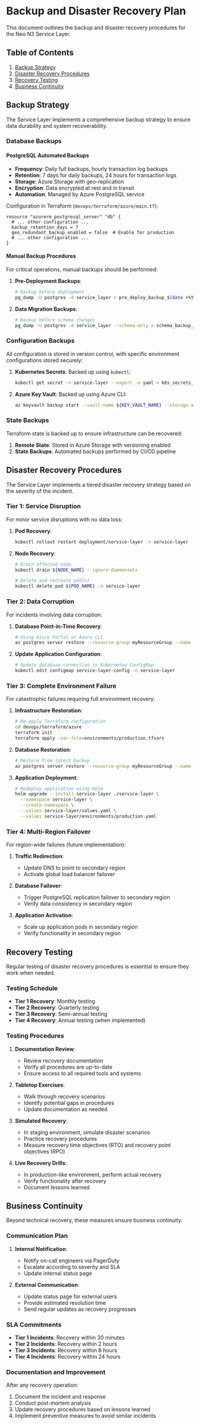 # Backup and Disaster Recovery Plan

This document outlines the backup and disaster recovery procedures for the Neo N3 Service Layer.

## Table of Contents

1. [Backup Strategy](#backup-strategy)
2. [Disaster Recovery Procedures](#disaster-recovery-procedures)
3. [Recovery Testing](#recovery-testing)
4. [Business Continuity](#business-continuity)

## Backup Strategy

The Service Layer implements a comprehensive backup strategy to ensure data durability and system recoverability.

### Database Backups

#### PostgreSQL Automated Backups

- **Frequency**: Daily full backups, hourly transaction log backups
- **Retention**: 7 days for daily backups, 24 hours for transaction logs
- **Storage**: Azure Storage with geo-replication
- **Encryption**: Data encrypted at rest and in transit
- **Automation**: Managed by Azure PostgreSQL service

Configuration in Terraform (`devops/terraform/azure/main.tf`):
```hcl
resource "azurerm_postgresql_server" "db" {
  # ... other configuration ...
  backup_retention_days = 7
  geo_redundant_backup_enabled = false  # Enable for production
  # ... other configuration ...
}
```

#### Manual Backup Procedures

For critical operations, manual backups should be performed:

1. **Pre-Deployment Backups**:
   ```bash
   # Backup before deployment
   pg_dump -U postgres -d service_layer > pre_deploy_backup_$(date +%Y%m%d).sql
   ```

2. **Data Migration Backups**:
   ```bash
   # Backup before schema changes
   pg_dump -U postgres -d service_layer --schema-only > schema_backup_$(date +%Y%m%d).sql
   ```

### Configuration Backups

All configuration is stored in version control, with specific environment configurations stored securely:

1. **Kubernetes Secrets**: Backed up using `kubectl`:
   ```bash
   kubectl get secret -n service-layer --export -o yaml > k8s_secrets_backup_$(date +%Y%m%d).yaml
   ```

2. **Azure Key Vault**: Backed up using Azure CLI:
   ```bash
   az keyvault backup start --vault-name ${KEY_VAULT_NAME} --storage-account-name ${STORAGE_ACCOUNT} --container-name backups
   ```

### State Backups

Terraform state is backed up to ensure infrastructure can be recovered:

1. **Remote State**: Stored in Azure Storage with versioning enabled
2. **State Backups**: Automated backups performed by CI/CD pipeline

## Disaster Recovery Procedures

The Service Layer implements a tiered disaster recovery strategy based on the severity of the incident.

### Tier 1: Service Disruption

For minor service disruptions with no data loss:

1. **Pod Recovery**:
   ```bash
   kubectl rollout restart deployment/service-layer -n service-layer
   ```

2. **Node Recovery**:
   ```bash
   # Drain affected node
   kubectl drain ${NODE_NAME} --ignore-daemonsets
   
   # Delete and recreate pod(s)
   kubectl delete pod ${POD_NAME} -n service-layer
   ```

### Tier 2: Data Corruption

For incidents involving data corruption:

1. **Database Point-in-Time Recovery**:
   ```bash
   # Using Azure Portal or Azure CLI
   az postgres server restore --resource-group myResourceGroup --name ${TARGET_SERVER_NAME} --source-server ${SOURCE_SERVER_NAME} --restore-point-in-time "2023-04-20T13:10:00Z"
   ```

2. **Update Application Configuration**:
   ```bash
   # Update database connection in Kubernetes ConfigMap
   kubectl edit configmap service-layer-config -n service-layer
   ```

### Tier 3: Complete Environment Failure

For catastrophic failures requiring full environment recovery:

1. **Infrastructure Restoration**:
   ```bash
   # Re-apply Terraform configuration
   cd devops/terraform/azure
   terraform init
   terraform apply -var-file=environments/production.tfvars
   ```

2. **Database Restoration**:
   ```bash
   # Restore from latest backup
   az postgres server restore --resource-group myResourceGroup --name ${TARGET_SERVER_NAME} --source-server ${SOURCE_SERVER_NAME} --restore-point-in-time "$(date -u +"%Y-%m-%dT%H:%M:%SZ")"
   ```

3. **Application Deployment**:
   ```bash
   # Redeploy application using Helm
   helm upgrade --install service-layer ./service-layer \
     --namespace service-layer \
     --create-namespace \
     --values service-layer/values.yaml \
     --values service-layer/environments/production.yaml
   ```

### Tier 4: Multi-Region Failover

For region-wide failures (future implementation):

1. **Traffic Redirection**:
   - Update DNS to point to secondary region
   - Activate global load balancer failover

2. **Database Failover**:
   - Trigger PostgreSQL replication failover to secondary region
   - Verify data consistency in secondary region

3. **Application Activation**:
   - Scale up application pods in secondary region
   - Verify functionality in secondary region

## Recovery Testing

Regular testing of disaster recovery procedures is essential to ensure they work when needed.

### Testing Schedule

- **Tier 1 Recovery**: Monthly testing
- **Tier 2 Recovery**: Quarterly testing
- **Tier 3 Recovery**: Semi-annual testing
- **Tier 4 Recovery**: Annual testing (when implemented)

### Testing Procedures

1. **Documentation Review**:
   - Review recovery documentation
   - Verify all procedures are up-to-date
   - Ensure access to all required tools and systems

2. **Tabletop Exercises**:
   - Walk through recovery scenarios
   - Identify potential gaps in procedures
   - Update documentation as needed

3. **Simulated Recovery**:
   - In staging environment, simulate disaster scenarios
   - Practice recovery procedures
   - Measure recovery time objectives (RTO) and recovery point objectives (RPO)

4. **Live Recovery Drills**:
   - In production-like environment, perform actual recovery
   - Verify functionality after recovery
   - Document lessons learned

## Business Continuity

Beyond technical recovery, these measures ensure business continuity:

### Communication Plan

1. **Internal Notification**:
   - Notify on-call engineers via PagerDuty
   - Escalate according to severity and SLA
   - Update internal status page

2. **External Communication**:
   - Update status page for external users
   - Provide estimated resolution time
   - Send regular updates as recovery progresses

### SLA Commitments

- **Tier 1 Incidents**: Recovery within 30 minutes
- **Tier 2 Incidents**: Recovery within 2 hours
- **Tier 3 Incidents**: Recovery within 8 hours
- **Tier 4 Incidents**: Recovery within 24 hours

### Documentation and Improvement

After any recovery operation:

1. Document the incident and response
2. Conduct post-mortem analysis
3. Update recovery procedures based on lessons learned
4. Implement preventive measures to avoid similar incidents